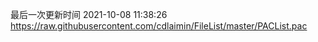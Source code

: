 最后一次更新时间 2021-10-08 11:38:26
https://raw.githubusercontent.com/cdlaimin/FileList/master/PACList.pac

